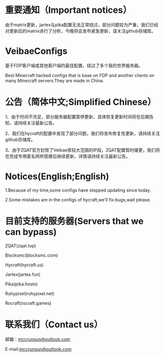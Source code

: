 # 重要通知（Important notices）
由于matrix更新，jartex与pika配置无法正常绕过，部分问题较为严重，我们已经对更新后的matrix进行了分析，今晚将会发布紧急更新，请关注github存储库。

# VeibaeConfigs
基于FDP客户端或其他客户端的最佳配置，绕过了多个我的世界服务器。

Best Minecraft hacked configs that is base on FDP and another clients on many Minecraft servers.They are made in China.

# 公告（简体中文;Simplified Chinese）
1、由于时间不充足，部分服务器配置暂停更新，具体恢复更新时间将在后期告知，请持续关注最新公告。

2、我们在hycraft的配置中发现了部分问题，我们将发布修复性更新，请持续关注github存储库。

3、由于ZQAT官方封禁了Veibae家较大范围的IP段，ZQAT配置暂时缓更，我们将在完成专用匿名网桥搭建后继续更新，详情请持续关注最新公告。

# Notices(English;English)
1.Because of my time,some configs have stopped updating since today.

2.Some mistakes are in the configs of hycraft,we'll fix bugs,wait please.

# 目前支持的服务器(Servers that we can bypass)
ZQAT(zqat.top)

Blocksmc(blocksmc.com)

Hycraft(hycraft.us)

Jartex(jartex.fun)

Pika(pika.hosts)

Ruhypixel(ruhypixel.net)

Rocraft(rocraft.games)

# 联系我们（Contact us）
邮箱：mccrunsun@outlook.com

E-mail:mccrunsun@outlook.com
